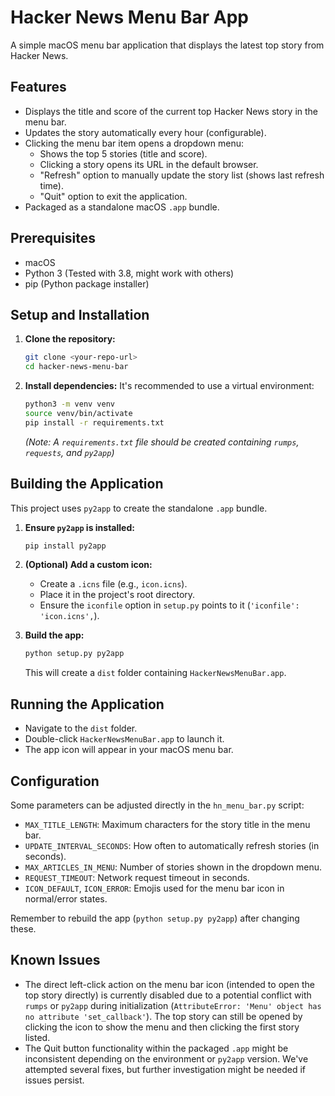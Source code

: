 # Hacker News Menu Bar App

A simple macOS menu bar application that displays the latest top story from Hacker News.

## Features

*   Displays the title and score of the current top Hacker News story in the menu bar.
*   Updates the story automatically every hour (configurable).
*   Clicking the menu bar item opens a dropdown menu:
    *   Shows the top 5 stories (title and score).
    *   Clicking a story opens its URL in the default browser.
    *   "Refresh" option to manually update the story list (shows last refresh time).
    *   "Quit" option to exit the application.
*   Packaged as a standalone macOS `.app` bundle.

## Prerequisites

*   macOS
*   Python 3 (Tested with 3.8, might work with others)
*   pip (Python package installer)

## Setup and Installation

1.  **Clone the repository:**
    ```bash
    git clone <your-repo-url>
    cd hacker-news-menu-bar
    ```

2.  **Install dependencies:**
    It's recommended to use a virtual environment:
    ```bash
    python3 -m venv venv
    source venv/bin/activate
    pip install -r requirements.txt
    ```
    *(Note: A `requirements.txt` file should be created containing `rumps`, `requests`, and `py2app`)*

## Building the Application

This project uses `py2app` to create the standalone `.app` bundle.

1.  **Ensure `py2app` is installed:**
    ```bash
    pip install py2app
    ```

2.  **(Optional) Add a custom icon:**
    *   Create a `.icns` file (e.g., `icon.icns`).
    *   Place it in the project's root directory.
    *   Ensure the `iconfile` option in `setup.py` points to it (`'iconfile': 'icon.icns',`).

3.  **Build the app:**
    ```bash
    python setup.py py2app
    ```
    This will create a `dist` folder containing `HackerNewsMenuBar.app`.

## Running the Application

*   Navigate to the `dist` folder.
*   Double-click `HackerNewsMenuBar.app` to launch it.
*   The app icon will appear in your macOS menu bar.

## Configuration

Some parameters can be adjusted directly in the `hn_menu_bar.py` script:

*   `MAX_TITLE_LENGTH`: Maximum characters for the story title in the menu bar.
*   `UPDATE_INTERVAL_SECONDS`: How often to automatically refresh stories (in seconds).
*   `MAX_ARTICLES_IN_MENU`: Number of stories shown in the dropdown menu.
*   `REQUEST_TIMEOUT`: Network request timeout in seconds.
*   `ICON_DEFAULT`, `ICON_ERROR`: Emojis used for the menu bar icon in normal/error states.

Remember to rebuild the app (`python setup.py py2app`) after changing these.

## Known Issues

*   The direct left-click action on the menu bar icon (intended to open the top story directly) is currently disabled due to a potential conflict with `rumps` or `py2app` during initialization (`AttributeError: 'Menu' object has no attribute 'set_callback'`). The top story can still be opened by clicking the icon to show the menu and then clicking the first story listed.
*   The Quit button functionality within the packaged `.app` might be inconsistent depending on the environment or `py2app` version. We've attempted several fixes, but further investigation might be needed if issues persist. 